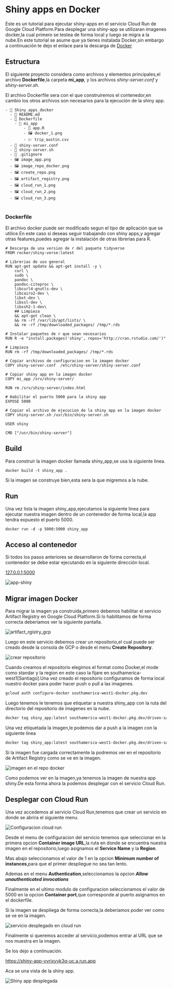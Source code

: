 # Shiny apps en Docker

Este es un tutorial para ejecutar shiny-apps en el servicio Cloud Run de Google Cloud Platform.Para desplegar una shiny-app se utilizaran imagenes docker,la cual primero se testea de forma local y luego se migra a la nube.En este tutorial se asume que ya tienes instalada Docker,sin embargo a continuación te dejo el enlace para la descarga de [Docker](#0)

## Estructura

El siguiente proyecto considera como archivos y elementos principales,el archivo **Dockerfile**,la carpeta **mi_app**, y los archivos *shiny-server.conf* y *shiny-server.sh*.

El archivo Dockerfile sera con el que construiremos el contenedor,en cambio los otros archivos son necesarios para la ejecución de la shiny app.

``` docker
- 📁 Shiny_apps_docker
  - 📄 README.md
  - 📄 Dockerfile
    - 📁 mi_app
        - 📄 app.R
        - 🖼️ docker_1.png
        - 💹 trip_austin.csv        
  - 📄 shiny-server.conf
  - 📄 shiny-server.sh
  - 📄 .gitignore
  - 🖼 image_app.png
  - 🖼 image_repo_docker.png
  - 🖼 create_repo.png
  - 🖼 artifact_registry.png
  - 🖼 cloud_run_1.png
  - 🖼 cloud_run_2.png
  - 🖼 cloud_run_3.png
      
```

### Dockerfile

El archivo docker puede ser modificado segun el tipo de aplicación que se utilice.En este caso si deseas seguir trabajando con shiny apps,y agregar otras features,puedes agregar la instalación de otras librerias para R.

``` docker
# Descarga de una version de r del paquete tidyverse
FROM rocker/shiny-verse:latest

# Librerias de uso general
RUN apt-get update && apt-get install -y \
    curl \
    sudo \
    pandoc \
    pandoc-citeproc \
    libcurl4-gnutls-dev \
    libcairo2-dev \
    libxt-dev \
    libssl-dev \
    libssh2-1-dev\
    ## Limpieza
    && apt-get clean \
    && rm -rf /var/lib/apt/lists/ \
    && rm -rf /tmp/downloaded_packages/ /tmp/*.rds

# Instalar paquetes de r que sean necesarios
RUN R -e "install.packages('shiny', repos='http://cran.rstudio.com/')"

# Limpieza
RUN rm -rf /tmp/downloaded_packages/ /tmp/*.rds

# Copiar archivos de configuracion en la imagen docker
COPY shiny-server.conf  /etc/shiny-server/shiny-server.conf

# Copiar shiny app en la imagen docker
COPY mi_app /srv/shiny-server/

RUN rm /srv/shiny-server/index.html

# Habilitar el puerto 5000 para la shiny app
EXPOSE 5000

# Copiar el archivo de ejecucion de la shiny app en la imagen docker
COPY shiny-server.sh /usr/bin/shiny-server.sh

USER shiny

CMD ["/usr/bin/shiny-server"]
```

## Build

Para construir la imagen docker llamada shiny_app,se usa la siguiente linea.

``` docker
docker build -t shiny_app .
```

Si la imagen se construye bien,esta sera la que migremos a la nube.

## Run

Una vez lista la imagen shiny_app,ejecutamos la siguiente linea para ejecutar nuestra imagen dentro de un contenedor de forma local,la app tendra expuesto el puerto 5000.

``` docker
docker run -d -p 5000:5000 shiny_app 
```

## Acceso al contenedor

Si todos los pasos anteriores se desarrollaron de forma correcta,el contenedor se debe estar ejecutando en la siguiente dirección local.

[127.0.0.1:5000](http://127.0.0.1:5000)

![app-shiny](image_app.png)

## Migrar imagen Docker

Para migrar la imagen ya construida,primero debemos habilitar el servicio Artifact Registry en Google Cloud Platform.Si lo habilitamos de forma correcta deberiamos ver la siguiente pantalla.

![artifact_rgistry_gcp](artifact_registry.png)

Luego en este servicio debemos crear un repositorio,el cual puede ser creado desde la consola de GCP o desde el menu **Create Repository**.

![crear repositorio](create_repo.png)

Cuando creamos el repositorio elegimos el format como Docker,el mode como standar y la region en este caso la fijare en southamerica-west1[Santiago].Una vez creado el repositorio configuramos de forma local nuestro docker para poder hacer push o pull a las imagenes.

``` dockerfile
gcloud auth configure-docker southamerica-west1-docker.pkg.dev
```

Luego tenemos le tenemos que etiquetar a nuestra shiny_app con la ruta del directorio del repositorio de imagenes en la nube.

``` dockerfile
docker tag shiny_app:latest southamerica-west1-docker.pkg.dev/driven-saga-403916/docker-repo/shiny_app:latest
```

Una vez etiquetada la imagen,le podemos dar a push a la imagen con la siguiente linea

``` dockerfile
docker tag shiny_app:latest southamerica-west1-docker.pkg.dev/driven-saga-403916/docker-repo/shiny_app:latest
```

Si la imagen fue cargada correctamente la podremos ver en el repositorio de Artifact Registry como se ve en la imagen.

![imagen en el repo docker](image_repo_docker.png)

Como podemos ver en la imagen,ya tenemos la imagen de nuestra app shiny.De esta forma ahora la podemos desplegar con el servicio Cloud Run.

## Desplegar con Cloud Run

Una vez accedemos al servicio Cloud Run,tenemos que crear un servicio en donde se abrira el siguiente menu.

![Configuracion cloud run](cloud_run_1.png)

Desde el menu de configuracion del servicio tenemos que seleccionar en la primera opcion **Container image URL**,la ruta en donde se encuentra nuestra imagen en el repositorio,luego asignamos el **Service Name** y la **Region**.

Mas abajo seleccionamos el valor de 1 en la opcion **Minimum number of instances**,para que el primer despliegue no sea tan lento.

Ademas en el menu **Authentication**,seleccionamos la opcion ***Allow unauthenticated invocations***

Finalmente en el ultimo modulo de configuracion seleccionamos el valor de 5000 en la opcion **Container port**,que corresponde al puerto asignamos en el dockerfile.

Si la imagen se despliega de forma correcta,la deberiamos poder ver como se ve en la imagen.

![servicio desplegado en cloud run](cloud_run_2.png)

Finalmente si queremos acceder al servicio,podemos entrar al URL que se nos muestra en la imagen.

Se los dejo a continuación.

<https://shiny-app-vvrixyvk3q-uc.a.run.app>

Aca se una vista de la shiny app.

![Shiny app desplegada](cloud_run_3.png)
